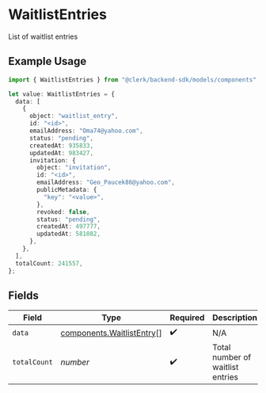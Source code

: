 # WaitlistEntries

List of waitlist entries

## Example Usage

```typescript
import { WaitlistEntries } from "@clerk/backend-sdk/models/components";

let value: WaitlistEntries = {
  data: [
    {
      object: "waitlist_entry",
      id: "<id>",
      emailAddress: "Oma74@yahoo.com",
      status: "pending",
      createdAt: 935833,
      updatedAt: 983427,
      invitation: {
        object: "invitation",
        id: "<id>",
        emailAddress: "Geo_Paucek86@yahoo.com",
        publicMetadata: {
          "key": "<value>",
        },
        revoked: false,
        status: "pending",
        createdAt: 497777,
        updatedAt: 581082,
      },
    },
  ],
  totalCount: 241557,
};
```

## Fields

| Field                                                                  | Type                                                                   | Required                                                               | Description                                                            |
| ---------------------------------------------------------------------- | ---------------------------------------------------------------------- | ---------------------------------------------------------------------- | ---------------------------------------------------------------------- |
| `data`                                                                 | [components.WaitlistEntry](../../models/components/waitlistentry.md)[] | :heavy_check_mark:                                                     | N/A                                                                    |
| `totalCount`                                                           | *number*                                                               | :heavy_check_mark:                                                     | Total number of waitlist entries                                       |